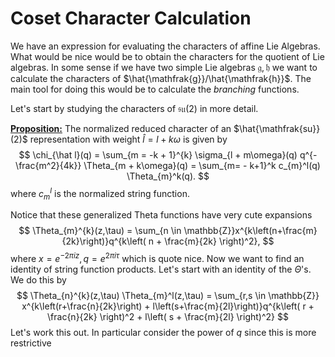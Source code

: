# Coset Character Calculation

We have an expression for evaluating the characters of affine Lie Algebras. What would be nice would be to obtain the characters for the quotient of Lie algebras. In some sense if we have two simple Lie algebras $\mathfrak{g}, \mathfrak{h}$ we want to calculate the characters of $\hat{\mathfrak{g}}/\hat{\mathfrak{h}}$. The main tool for doing this would be to calculate the *branching* functions. 

Let's start by studying the characters of $\mathfrak{su}(2)$ in more detail. 

**<u>Proposition:</u>** The normalized reduced character of an $\hat{\mathfrak{su}}(2)$ representation with weight $\hat l = l + k\omega$ is given by
$$
\chi_{\hat l}(q) = \sum_{m = -k + 1}^{k} \sigma_{l + m\omega}(q) q^{-\frac{m^2}{4k}} \Theta_{m + k\omega}(q) = \sum_{m= - k+1}^k c_{m}^l(q) \Theta_{m}^k(q).
$$
where $c^{l}_m$ is the normalized string function. 

Notice that these generalized Theta functions have very cute expansions
$$
\Theta_{m}^{k}(z,\tau) = \sum_{n \in \mathbb{Z}}x^{k\left(n+\frac{m}{2k}\right)}q^{k\left( n + \frac{m}{2k} \right)^2},
$$
where $x=e^{-2\pi i z}, q =e^{2\pi i \tau}$ which is quote nice. Now we want to find an identity of string function products. Let's start with an identity of the $\Theta$'s. We do this by 
$$
\Theta_{n}^{k}(z,\tau) \Theta_{m}^l(z,\tau) = \sum_{r,s \in \mathbb{Z}} x^{k\left(r+\frac{n}{2k}\right) + l\left(s+\frac{m}{2l}\right)}q^{k\left( r + \frac{n}{2k} \right)^2 + l\left( s + \frac{m}{2l} \right)^2}
$$
Let's work this out. In particular consider the power of $q$ since this is more restrictive

